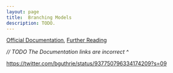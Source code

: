 ```yaml
---
layout: page
title:  Branching Models
description: TODO.
---
```


[Official Documentation](https://git-scm.com/docs/git-rebase), [Further Reading](https://git-scm.com/book/en/v2/Git-Branching-Rebasing)

*// TODO The Documentation links are incorrect ^*

https://twitter.com/bguthrie/status/937750796334174209?s=09
